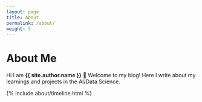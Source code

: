 ```yaml
---
layout: page
title: About
permalink: /about/
weight: 3
---
```


# **About Me**

Hi I am **{{ site.author.name }}** :wave: Welcome to my blog! Here I write about my learnings and projects in the AI/Data Science.

<div class="row">
{% include about/timeline.html %}
</div>
